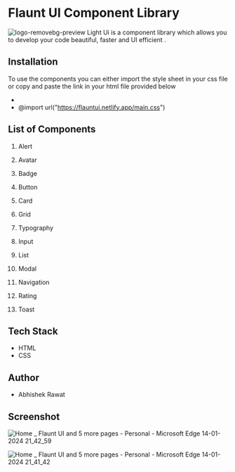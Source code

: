 
# Flaunt UI Component Library

![logo-removebg-preview](https://github.com/Abhirawat623/Fluant-ui-component-library/assets/131130116/68ac2d5e-8817-493e-9d38-c0e9220a1f87)
Light Ui is a component library which allows you to develop your code beautiful, faster and UI efficient .

## Installation
To use the components you can either import the style sheet in your css file or copy and paste the link in your html file provided below

- <link rel="stylesheet" href="https://flauntui.netlify.app/main.css">
- @import url("https://flauntui.netlify.app/main.css")

## List of Components
1. Alert

2. Avatar

3. Badge

4. Button

5. Card

6. Grid

7. Typography

8. Input

9. List

10. Modal

11. Navigation

12. Rating

13. Toast

## Tech Stack
- HTML
- CSS

## Author
- Abhishek Rawat
## Screenshot

![Home _ Flaunt UI and 5 more pages - Personal - Microsoft​ Edge 14-01-2024 21_42_59](https://github.com/Abhirawat623/Fluant-ui-component-library/assets/131130116/81186c52-1308-45cc-8d34-0bc4328fb51e)

![Home _ Flaunt UI and 5 more pages - Personal - Microsoft​ Edge 14-01-2024 21_41_42](https://github.com/Abhirawat623/Fluant-ui-component-library/assets/131130116/924b37b8-85ca-43ec-9980-acda3b586a03)

